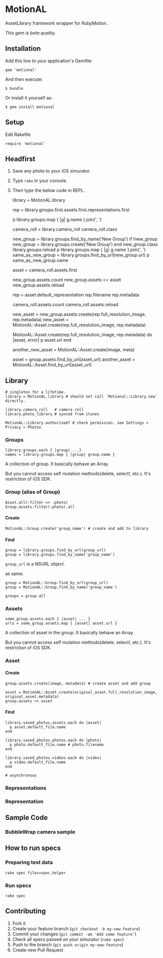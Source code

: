 # MotionAL

AssetLibrary framework wrapper for RubyMotion.

*This gem is beta quality.*

## Installation

Add this line to your application's Gemfile:

    gem 'motional'

And then execute:

    $ bundle

Or install it yourself as:

    $ gem install motional

## Setup

Edit Rakefile

    require 'motional'

## Headfirst

1. Save any photo to your iOS simurator.
2. Type `rake` in your console.
3. Then type the below code in REPL.

    library = MotionAL.library

    rep = library.groups.first.assets.first.representations.first
    
    p library.groups.map { |g| g.name }.join(', ')

    camera_roll = library.camera_roll
    camera_roll.class

    new_group = library.groups.find_by_name('New Group') 
    if !new_group
      new_group = library.groups.create('New Group')
    end
    new_group.class
    library.groups.reload
    p library.groups.map { |g| g.name }.join(', ')
    same_as_new_group = library.groups.find_by_url(new_group.url)
    p same_as_new_group.name

    asset = camera_roll.assets.first

    new_group.assets.count
    new_group.assets << asset
    new_group.assets.reload
    
    rep = asset.default_representation
    rep.filename
    rep.metadata

    camera_roll.assets.count
    camera_roll.assets.reload

    new_asset = new_group.assets.create(rep.full_resolution_image, rep.metadata)
    new_asset = MotionAL::Asset.create(rep.full_resolution_image, rep.metadata)

    MotionAL::Asset.create(rep.full_resolution_image, rep.metadata) do |asset, error|
      p asset.url
    end

    another_new_asset = MotionAL::Asset.create(image, meta)

    asset = group.assets.find_by_url(asset_url)
    another_asset = MotionAL::Asset.find_by_url(asset_url)

## Library

    # singleton for a lifetime.
    library = MotionAL.library # should not call `Motional::Library.new` directly.

    library.camera_roll   # camera roll
    library.photo_library # synced from itunes

    MotionAL::Library.authorized? # check permission. see Settings > Privacy > Photos

### Groups

    library.groups.each { |group| ...}
    names = library.groups.map { |griup| group.name }

A collection of group. It basically behave an Array.

But you cannot access self mutation methods(delete, select!, etc.). It's restriction of iOS SDK.

### Group (alias of Group)
    
    Asset.all(:filter => :photo)
    Group.assets.filter(:photo).all

#### Create

    MotionAL::Group.create('group_name') # create and add to library
    
#### Find

    group = library.groups.find_by_url(group_url)
    group = library.groups.find_by_name('group_name')

`group_url` is a NSURL object.

as same.

    group = MotionAL::Group.find_by_url(group_url)
    group = MotionAL::Group.find_by_name('group_name')

    groups = group.all

### Assets

    some_group.assets.each { |asset| ... }
    urls = some_group.assets.map { |asset| asset.url }

A collection of asset in the group. It basically behave an Array.

But you cannot access self mutation methods(delete, select!, etc.). It's restriction of iOS SDK.
    
### Asset

#### Create

    group.assets.create(image, metadata) # create asset and add group
    
    asset = MotionAL::Asset.create(original_asset.full_resolution_image, original_asset.metadata)
    group.assets << asset
    
#### Find
    
    library.saved_photos.assets.each do |asset|
      p asset.default_file.name
    end
    
    library.saved_photos.photos.each do |photo|
      p photo.default_file.name # photo.filename
    end
    
    library.saved_photos.videos.each do |video|
      p video.default_file.name
    end
    
    # asynchronous

### Representations

### Representation

## Sample Code

### BubbleWrap camera sample


## How to run specs

### Preparing test data

    rake spec files=spec_helper

### Run specs

    rake spec

## Contributing

1. Fork it
2. Create your feature branch (`git checkout -b my-new-feature`)
3. Commit your changes (`git commit -am 'Add some feature'`)
4. Check all specs passed on your simurator (`rake spec`)
5. Push to the branch (`git push origin my-new-feature`)
6. Create new Pull Request
